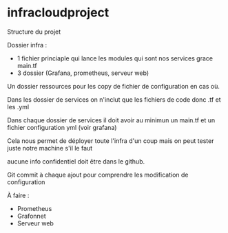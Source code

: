 # infracloudproject

Structure du projet 

Dossier infra :
- 1 fichier princiaple qui lance les modules qui sont nos services grace main.tf
- 3 dossier (Grafana, prometheus, serveur web)

Un dossier ressources pour les copy de fichier de configuration en cas où.

Dans les dossier de services on n'inclut que les fichiers de code donc .tf et les .yml

Dans chaque dossier de services il doit avoir au minimun un main.tf et un fichier configuration yml (voir grafana)

Cela nous permet de déployer toute l'infra d'un coup mais on peut tester juste notre machine s'il le faut

aucune info confidentiel doit être dans le github.

Git commit à chaque ajout pour comprendre les modification de configuration

À faire : 
- Prometheus
- Grafonnet
- Serveur web
